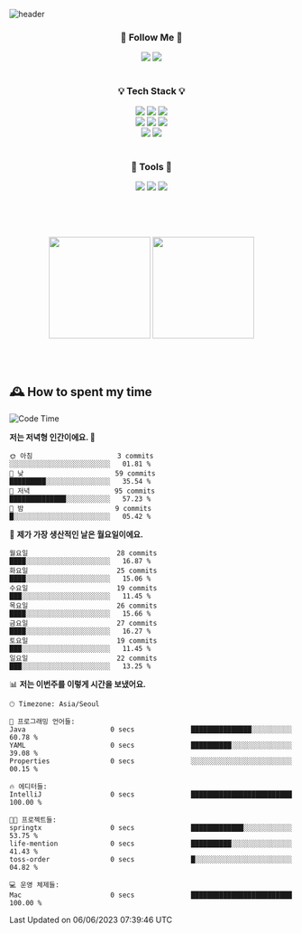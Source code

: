 ![header](https://capsule-render.vercel.app/api?type=waving&color=0:FFE29F,50:FFA99F,100:FF719A&height=300&fontAlignY=40&section=header&text=sung%20eun&fontSize=80&fontColor=FFFFFF)

<div align="center">
	<h3>🐹  Follow Me  🐹</h3>
	<img src="https://img.shields.io/badge/Velog-20C997?style=flat&logo=velog&logoColor=white"/>
	<img src="https://img.shields.io/badge/Email-005FF9?style=flat&logo=maildotru&logoColor=white"/><br><br>
	<h3>💡  Tech Stack  💡</h3>
	<img src="https://img.shields.io/badge/Java-0078D4?style=flat"/>
	<img src="https://img.shields.io/badge/Spring-6DB33F?style=flat&logo=spring&logoColor=white"/>
	<img src="https://img.shields.io/badge/SpringBoot-6DB33F?style=flat&logo=springboot&logoColor=white"/><br>
	<img src="https://img.shields.io/badge/HTML5-E34F26?style=flat&logo=html5&logoColor=white"/>
	<img src="https://img.shields.io/badge/CSS3-1572B6?style=flat&logo=css3&logoColor=white"/>
	<img src="https://img.shields.io/badge/jQuery-0769AD?style=flat&logo=jquery&logoColor=white"/><br>
	<img src="https://img.shields.io/badge/MySQL-4479A1?style=flat&logo=mysql&logoColor=white"/>
	<img src="https://img.shields.io/badge/oracle-F80000?style=flat&logo=oracle&logoColor=white"/><br><br>
	<h3>🔦  Tools  🔦</h3>
	<img src="https://img.shields.io/badge/intelliJ IDEA-000000?style=flat&logo=intellijidea&logoColor=white"/>
	<img src="https://img.shields.io/badge/Notion-F9DC3E?style=flat&logo=notion&logoColor=white"/>
	<img src="https://img.shields.io/badge/Git-F05032?style=flat&logo=git&logoColor=white"/><br><br>
</div>

<br><br>

<div align="center">
  <img style="height:180px" src="https://github-readme-stats.vercel.app/api?username=sungeunn&show_icons=true&theme=omni&locale=kr"/>
  <img style="height:180px" src="https://github-readme-stats.vercel.app/api/top-langs/?username=sungeunn&theme=omni&layout=compact&locale=kr"/>
</div>

<br><br>

## 🕰 How to spent my time
<!--START_SECTION:waka-->
![Code Time](http://img.shields.io/badge/Code%20Time-0%20secs-blue)

**저는 저녁형 인간이에요. 🦉** 

```text
🌞 아침                     3 commits           ░░░░░░░░░░░░░░░░░░░░░░░░░   01.81 % 
🌆 낮　                     59 commits          █████████░░░░░░░░░░░░░░░░   35.54 % 
🌃 저녁                     95 commits          ██████████████░░░░░░░░░░░   57.23 % 
🌙 밤　                     9 commits           █░░░░░░░░░░░░░░░░░░░░░░░░   05.42 % 
```
📅 **제가 가장 생산적인 날은 월요일이에요.** 

```text
월요일                      28 commits          ████░░░░░░░░░░░░░░░░░░░░░   16.87 % 
화요일                      25 commits          ████░░░░░░░░░░░░░░░░░░░░░   15.06 % 
수요일                      19 commits          ███░░░░░░░░░░░░░░░░░░░░░░   11.45 % 
목요일                      26 commits          ████░░░░░░░░░░░░░░░░░░░░░   15.66 % 
금요일                      27 commits          ████░░░░░░░░░░░░░░░░░░░░░   16.27 % 
토요일                      19 commits          ███░░░░░░░░░░░░░░░░░░░░░░   11.45 % 
일요일                      22 commits          ███░░░░░░░░░░░░░░░░░░░░░░   13.25 % 
```


📊 **저는 이번주를 이렇게 시간을 보냈어요.** 

```text
🕑︎ Timezone: Asia/Seoul

💬 프로그래밍 언어들: 
Java                     0 secs              ███████████████░░░░░░░░░░   60.78 % 
YAML                     0 secs              ██████████░░░░░░░░░░░░░░░   39.08 % 
Properties               0 secs              ░░░░░░░░░░░░░░░░░░░░░░░░░   00.15 % 

🔥 에디터들: 
IntelliJ                 0 secs              █████████████████████████   100.00 % 

🐱‍💻 프로젝트들: 
springtx                 0 secs              █████████████░░░░░░░░░░░░   53.75 % 
life-mention             0 secs              ██████████░░░░░░░░░░░░░░░   41.43 % 
toss-order               0 secs              █░░░░░░░░░░░░░░░░░░░░░░░░   04.82 % 

💻 운영 체제들: 
Mac                      0 secs              █████████████████████████   100.00 % 
```


 Last Updated on 06/06/2023 07:39:46 UTC
<!--END_SECTION:waka-->

